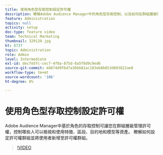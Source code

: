 ```yaml
---
title: 使用角色型存取控制設定許可權
description: 瞭解Adobe Audience Manager中的角色型存取控制，以及如何在群組層級管理許可權。 瞭解如何控制哪些人可以檢視和使用特徵、區段、目的地和模型等資產。 瞭解如何設定許可權群組並將使用者新增至許可權群組。
feature: Administration
topics: null
activity: setup
doc-type: feature video
team: Technical Marketing
thumbnail: 329120.jpg
kt: 6737
topic: Administration
role: Admin
level: Intermediate
exl-id: decfe5fc-cec7-4f0a-875d-8a5f8d9c9ed6
source-git-commit: d4874d9f6d7a36bb81ac183eb8b853d893822ae0
workflow-type: tm+mt
source-wordcount: '106'
ht-degree: 0%

---
```


# 使用角色型存取控制設定許可權

Adobe Audience Manager中基於角色的存取控制可讓您在群組層級管理許可權，控制哪些人可以檢視和使用特徵、區段、目的地和模型等資產。 瞭解如何設定許可權群組並將使用者新增至許可權群組。

>[!VIDEO](https://video.tv.adobe.com/v/3449398/?quality=12&learn=on&captions=chi_hant)
